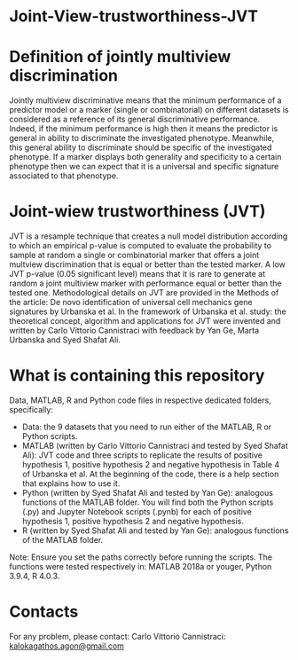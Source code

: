 # Joint-View-trustworthiness-JVT

# Definition of jointly multiview discrimination
Jointly multiview discriminative means that the minimum performance of a predictor model or a marker (single or combinatorial) on different datasets is considered as a reference of its general discriminative performance. Indeed, if the minimum performance is high then it means the predictor is general in ability to discriminate the investigated phenotype. Meanwhile, this general ability to discriminate should be specific of the investigated phenotype. If a marker displays both generality and specificity to a certain phenotype then we can expect that it is a universal and specific signature associated to that phenotype. 

# Joint-wiew trustworthiness (JVT)
JVT is a resample technique that creates a null model distribution according to which an empirical p-value is computed to evaluate the probability to sample at random a single or combinatorial marker that offers a joint multview discrimination that is equal or better than the tested marker. A low JVT p-value (0.05 significant level) means that it is rare to generate at random a joint multiview marker with performance equal or better than the tested one. 
Methodological details on JVT are provided in the Methods of the article: De novo identification of universal cell mechanics gene signatures by Urbanska et al. 
In the framework of Urbanska et al. study: the theoretical concept, algorithm and applications for JVT were invented and written by Carlo Vittorio Cannistraci with feedback by Yan Ge, Marta Urbanska and Syed Shafat Ali. 

# What is containing this repository
Data, MATLAB, R and Python code files in respective dedicated folders, specifically:
+ Data: the 9 datasets that you need to run either of the MATLAB, R or Python scripts.
+ MATLAB (written by Carlo Vittorio Cannistraci and tested by Syed Shafat Ali): JVT code and three scripts to replicate the results of positive hypothesis 1, positive hypothesis 2 and negative hypothesis in Table 4 of Urbanska et al. At the beginning of the code, there is a help section that explains how to use it.
+ Python (written by Syed Shafat Ali and tested by Yan Ge): analogous functions of the MATLAB folder. You will find both the Python scripts (.py) and Jupyter Notebook scripts (.pynb) for each of positive hypothesis 1, positive hypothesis 2 and negative hypothesis.
+ R  (written by Syed Shafat Ali and tested by Yan Ge): analogous functions of the MATLAB folder.

Note: Ensure you set the paths correctly before running the scripts. The functions were tested respectively in: MATLAB 2018a or youger, Python 3.9.4, R 4.0.3. 

# Contacts
For any problem, please contact:
Carlo Vittorio Cannistraci: kalokagathos.agon@gmail.com


